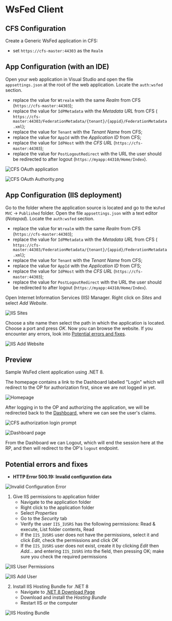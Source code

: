 # WsFed Client

## CFS Configuration

Create a Generic WsFed application in CFS:

- set `https://cfs-master:44303` as the `Realm`

## App Configuration (with an IDE)

Open your web application in Visual Studio and open the file `appsettings.json` at the root of the web application. Locate the `auth:wsfed` section.

- replace the value for `Wtrealm` with the same _Realm_ from CFS (`https://cfs-master:44303`);
- replace the value for `IdPMetadata` with the _Metadata URL_ from CFS (
  `https://cfs-master:44303/FederationMetadata/{tenant}/{appid}/FederationMetadata.xml`);
- replace the value for `Tenant` with the _Tenant Name_ from CFS;
- replace the value for `AppId` with the _Application ID_ from CFS;
- replace the value for `IdPHost` with the _CFS URL_ (`https://cfs-master:44303`);
- replace the value for `PostLogoutRedirect` with the URL the user should be redirected to after logout (`https://myapp:44310/Home/Index`).

![CFS OAuth application](WsFed%20MVC/Docs/Resources/Images/cfs-wsfed-application.png)

![CFS OAuth Authority.png](WsFed%20MVC/Docs/Resources/Images/cfs-wsfed-metadata.png)

## App Configuration (IIS deployment)

Go to the folder where the application source is located and go to the `WsFed MVC` -> `Published` folder. Open the file `appsettings.json` with a text
editor (_Notepad_). Locate the `auth:wsfed` section.

- replace the value for `Wtrealm` with the same _Realm_ from CFS (`https://cfs-master:44303`);
- replace the value for `IdPMetadata` with the _Metadata URL_ from CFS (
  `https://cfs-master:44303/FederationMetadata/{tenant}/{appid}/FederationMetadata.xml`);
- replace the value for `Tenant` with the _Tenant Name_ from CFS;
- replace the value for `AppId` with the _Application ID_ from CFS;
- replace the value for `IdPHost` with the _CFS URL_ (`https://cfs-master:44303`);
- replace the value for `PostLogoutRedirect` with the URL the user should be redirected to after logout (`https://myapp:44310/Home/Index`).

Open Internet Information Services (IIS) Manager. Right click on _Sites_ and select _Add Website_.

![IIS Sites](WsFed%20MVC/Docs/Resources/Images/iis-sites.png)

Choose a site name then select the path in which the application is located. Choose a port and press _OK_. Now you can browse the website. If you
encounter any errors, look into [Potential errors and fixes](#errors).

![IIS Add Website](WsFed%20MVC/Docs/Resources/Images/iis-add-website.png)

## Preview

Sample WsFed client application using .NET 8.

The homepage contains a link to the Dashboard labelled "Login" which will redirect to the OP for authorization first, since we are not logged in yet.

![Homepage](WsFed%20MVC/Docs/Resources/Images/homepage.png)

After logging in to the OP and authorizing the application, we will be redirected back to the [Dashboard](Views/Home/Dashboard.cshtml), where we can
see the user's claims.

![CFS authorization login prompt](WsFed%20MVC/Docs/Resources/Images/cfs-authorization-login-prompt.png)

![Dashboard page](WsFed%20MVC/Docs/Resources/Images/dashboard.png)

From the Dashboard we can Logout, which will end the session here at the RP, and then will redirect to the OP's `logout`
endpoint.

## Potential errors and fixes <a id='errors'></a>

- **HTTP Error 500.19: Invalid configuration data**

![Invalid Configuration Error](WsFed%20MVC/Docs/Resources/Images/error1.png)

1. Give IIS permissions to application folder
    - Navigate to the application folder
    - Right click to the application folder
    - Select _Properties_
    - Go to the _Security_ tab
    - Verify the user `IIS_IUSRS` has the following permissions: Read & execute, List folder contents, Read
    - If the `IIS_IUSRS` user does not have the permissions, select it and click _Edit_, check the permissions and click _OK_
    - If the `IIS_IUSRS` user does not exist, create it by clicking _Edit_ then _Add..._ and entering `IIS_IUSRS` into the field, then pressing OK;
      make sure you check the required permissions

![IIS User Permissions](WsFed%20MVC/Docs/Resources/Images/iis-user-permissions.png)

![IIS Add User](WsFed%20MVC/Docs/Resources/Images/iis-add-user.png)

2. Install IIS Hosting Bundle for .NET 8
    - Navigate to [.NET 8 Download Page](https://dotnet.microsoft.com/en-us/download/dotnet/8.0)
    - Download and install the _Hosting Bundle_
    - Restart IIS or the computer

![IIS Hosting Bundle](WsFed%20MVC/Docs/Resources/Images/iis-hosting-bundle.png)
